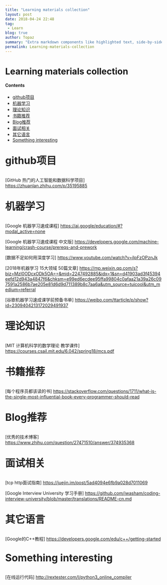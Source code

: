 ```yaml
---
title: "Learning materials collection"
layout: post
date: 2018-04-24 22:48
tag:
 - Learn
blog: true
author: Topaz
summary: "Extra markdown components like highlighted text, side-by-side items, starring/highlighting a blog or project, and embedding gists, videos etc"
permalink: Learning-materials-collection
---
```

<h1 class="title"> Learning materials collection </h1>


#### Contents
- [github项目](#c1)
- [机器学习](#c2)
- [理论知识](#c3)
- [书籍推荐](#c4)
- [Blog推荐](#c5)
- [面试相关](#c6)
- [其它语言](#c7)
- [Something interesting](#c8)



<span style="font-size: 2rem;-webkit-margin-before: 1em;-webkit-margin-after: 1em;-webkit-margin-start: 0px;-webkit-margin-end: 0px;font-weight: bold;display: block;color: #222;" id="c1">github项目</span>

[GitHub 热门的人工智能和数据科学项目] https://zhuanlan.zhihu.com/p/35195885


<span style="font-size: 2rem;-webkit-margin-before: 1em;-webkit-margin-after: 1em;-webkit-margin-start: 0px;-webkit-margin-end: 0px;font-weight: bold;display: block;color: #222;" id="c2">机器学习</span>

[Google 机器学习速成课程]	https://ai.google/education/#?modal_active=none

[Google 机器学习速成课程 中文版]		https://developers.google.com/machine-learning/crash-course/prereqs-and-prework

[数据不足如何用深度学习]		https://www.youtube.com/watch?v=ilpFzOPznJk

[2018年机器学习 15大领域 50篇文章]
https://mp.weixin.qq.com/s?biz=MzI0ODcxODk5OA==&mid=2247492885&idx=1&sn=d41903ad3f45394eefd12d943a4847f6&chksm=e99ed6ecdee95ffa99804c0afaa21a39a26c097591a2586b7ae205e81d6d9d711389b8c7aa6a&utm_source=tuicool&utm_medium=referral

[谷歌机器学习速成课学前预备书单]		https://weibo.com/ttarticle/p/show?id=2309404213172029491937


<span style="font-size: 2rem;-webkit-margin-before: 1em;-webkit-margin-after: 1em;-webkit-margin-start: 0px;-webkit-margin-end: 0px;font-weight: bold;display: block;color: #222;" id="c3">理论知识</span>

[MIT 计算机科学的数学理论 教学课件]  https://courses.csail.mit.edu/6.042/spring18/mcs.pdf


<span style="font-size: 2rem;-webkit-margin-before: 1em;-webkit-margin-after: 1em;-webkit-margin-start: 0px;-webkit-margin-end: 0px;font-weight: bold;display: block;color: #222;" id="c4">书籍推荐</span>
[每个程序员都该读的书]	https://stackoverflow.com/questions/1711/what-is-the-single-most-influential-book-every-programmer-should-read


<span style="font-size: 2rem;-webkit-margin-before: 1em;-webkit-margin-after: 1em;-webkit-margin-start: 0px;-webkit-margin-end: 0px;font-weight: bold;display: block;color: #222;" id="c5">Blog推荐</span>

[优秀的技术博客]	https://www.zhihu.com/question/27471510/answer/374935368


<span style="font-size: 2rem;-webkit-margin-before: 1em;-webkit-margin-after: 1em;-webkit-margin-start: 0px;-webkit-margin-end: 0px;font-weight: bold;display: block;color: #222;" id="c6">面试相关</span>

[tcp http面试指南]	https://juejin.im/post/5ad4094e6fb9a028d7011069

[Google Interview University 学习手册] https://github.com/jwasham/coding-interview-university/blob/master/translations/README-cn.md


<span style="font-size: 2rem;-webkit-margin-before: 1em;-webkit-margin-after: 1em;-webkit-margin-start: 0px;-webkit-margin-end: 0px;font-weight: bold;display: block;color: #222;" id="c7">其它语言</span>

[Google的C++教程]  https://developers.google.com/edu/c++/getting-started

<span style="font-size: 2rem;-webkit-margin-before: 1em;-webkit-margin-after: 1em;-webkit-margin-start: 0px;-webkit-margin-end: 0px;font-weight: bold;display: block;color: #222;" id="c8">Something interesting</span>

[在线运行代码] http://rextester.com/l/python3_online_compiler



